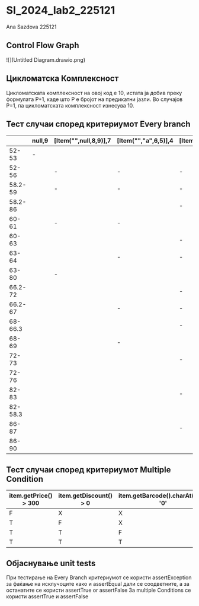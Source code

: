 # SI_2024_lab2_225121
Ana Sazdova 225121
## Control Flow Graph
![](Untitled Diagram.drawio.png)

## Цикломатска Комплексност
Цикломатската комплексност на овој код е 10, истата ја добив преку формулата P+1, каде што P е бројот на предикатни јазли. Во случајoв P=1, па цикломатската комплексност изнесува 10.

## Тест случаи според критериумот Every branch

|         | null,9 | [Item("",null,8,9)],7 | [Item("","a",6,5)],4 | [Item("w","0",301,5)],1555 | [Item("e","2",6,0)],4 |
|---------|--------|-----------------------|----------------------|----------------------------|-----------------------|
| 52-53   | -      |                       |                      |                            |                       |
| 52-56   |        | -                     | -                    | -                          | -                     |
| 58.2-59 |        | -                     | -                    | -                          | -                     |
| 58.2-86 |        |                       |                      | -                          | -                     |
| 60-61   |        | -                     | -                    |                            |                       |
| 60-63   |        |                       |                      | -                          | -                     |
| 63-64   |        |                       | -                    | -                          | -                     |
| 63-80   |        | -                     |                      |                            |                       |
| 66.2-72 |        |                       |                      | -                          | -                     |
| 66.2-67 |        |                       | -                    | -                          | -                     |
| 68-66.3 |        |                       |                      | -                          | -                     |
| 68-69   |        |                       | -                    |                            |                       |
| 72-73   |        |                       |                      | -                          |                       |
| 72-76   |        |                       |                      |                            | -                     |
| 82-83   |        |                       |                      | -                          |                       |
| 82-58.3 |        |                       |                      |                            | -                     |
| 86-87   |        |                       |                      | -                          |                       |
| 86-90   |        |                       |                      |                            | -                     |

## Тест случаи според критериумот Multiple Condition

| item.getPrice() > 300 | item.getDiscount() > 0 | item.getBarcode().charAt(0)== '0' | test cases              |
|-----------------------|------------------------|-----------------------------------|-------------------------|
| F                     | X                      | X                                 | Item("v","1",298,0)     |
| T                     | F                      | X                                 | Item("t","1",302,0)     |
| T                     | T                      | F                                 | Item("u","1",303,0.85f) |
| T                     | T                      | T                                 | Item("m","0",304,0.08f) |

## Објаснување unit tests
При тестирање на Every Branch критериумот се користи assertException за фаќање на исклучоците како и assertEqual дали се соодветните, а за останатите се користи assertTrue or assertFalse 
За multiple Conditions се користи assertTrue и assertFalse 









